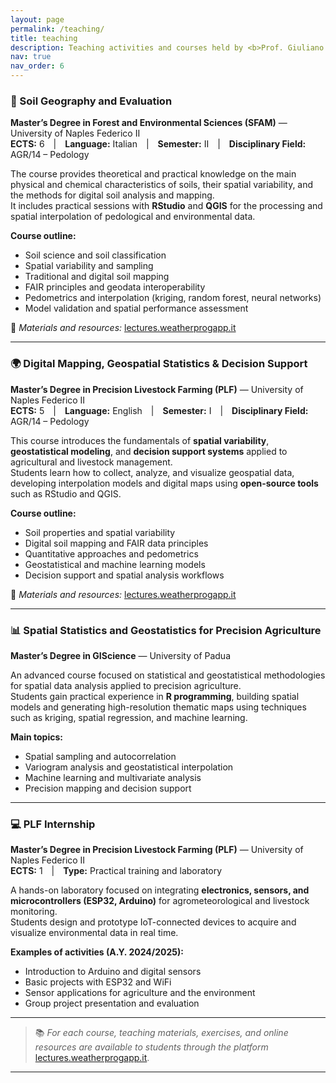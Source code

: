 ```yaml
---
layout: page
permalink: /teaching/
title: teaching
description: Teaching activities and courses held by <b>Prof. Giuliano Langella</b>, Associate Professor of Pedology and Pedoinformatics at the University of Naples Federico II, and collaborator in advanced training programs at the University of Padua.
nav: true
nav_order: 6
---
```


### 🌱 Soil Geography and Evaluation  
**Master’s Degree in Forest and Environmental Sciences (SFAM)** — University of Naples Federico II  
**ECTS:** 6 | **Language:** Italian | **Semester:** II | **Disciplinary Field:** AGR/14 – Pedology  

The course provides theoretical and practical knowledge on the main physical and chemical characteristics of soils, their spatial variability, and the methods for digital soil analysis and mapping.  
It includes practical sessions with **RStudio** and **QGIS** for the processing and spatial interpolation of pedological and environmental data.  

**Course outline:**  
- Soil science and soil classification  
- Spatial variability and sampling  
- Traditional and digital soil mapping  
- FAIR principles and geodata interoperability  
- Pedometrics and interpolation (kriging, random forest, neural networks)  
- Model validation and spatial performance assessment  

📘 *Materials and resources:* [lectures.weatherprogapp.it](https://lectures.weatherprogapp.it)

---

### 🌍 Digital Mapping, Geospatial Statistics & Decision Support  
**Master’s Degree in Precision Livestock Farming (PLF)** — University of Naples Federico II  
**ECTS:** 5 | **Language:** English | **Semester:** I | **Disciplinary Field:** AGR/14 – Pedology  

This course introduces the fundamentals of **spatial variability**, **geostatistical modeling**, and **decision support systems** applied to agricultural and livestock management.  
Students learn how to collect, analyze, and visualize geospatial data, developing interpolation models and digital maps using **open-source tools** such as RStudio and QGIS.  

**Course outline:**  
- Soil properties and spatial variability  
- Digital soil mapping and FAIR data principles  
- Quantitative approaches and pedometrics  
- Geostatistical and machine learning models  
- Decision support and spatial analysis workflows  

📘 *Materials and resources:* [lectures.weatherprogapp.it](https://lectures.weatherprogapp.it)

---

### 📊 Spatial Statistics and Geostatistics for Precision Agriculture  
**Master’s Degree in GIScience** — University of Padua  

An advanced course focused on statistical and geostatistical methodologies for spatial data analysis applied to precision agriculture.  
Students gain practical experience in **R programming**, building spatial models and generating high-resolution thematic maps using techniques such as kriging, spatial regression, and machine learning.

**Main topics:**  
- Spatial sampling and autocorrelation  
- Variogram analysis and geostatistical interpolation  
- Machine learning and multivariate analysis  
- Precision mapping and decision support  

---

### 💻 PLF Internship  
**Master’s Degree in Precision Livestock Farming (PLF)** — University of Naples Federico II  
**ECTS:** 1 | **Type:** Practical training and laboratory  

A hands-on laboratory focused on integrating **electronics, sensors, and microcontrollers (ESP32, Arduino)** for agrometeorological and livestock monitoring.  
Students design and prototype IoT-connected devices to acquire and visualize environmental data in real time.  

**Examples of activities (A.Y. 2024/2025):**  
- Introduction to Arduino and digital sensors  
- Basic projects with ESP32 and WiFi  
- Sensor applications for agriculture and the environment  
- Group project presentation and evaluation  

---

> 📚 *For each course, teaching materials, exercises, and online resources are available to students through the platform* [lectures.weatherprogapp.it](https://lectures.weatherprogapp.it).

---
